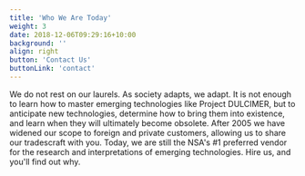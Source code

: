 ```yaml
---
title: 'Who We Are Today'
weight: 3
date: 2018-12-06T09:29:16+10:00
background: ''
align: right
button: 'Contact Us'
buttonLink: 'contact'
---
```


We do not rest on our laurels. As society adapts, we adapt. It is not enough to learn how to master emerging technologies like Project DULCIMER, but to anticipate new technologies, determine how to bring them into existence, and learn when they will ultimately become obsolete. After 2005 we have widened our scope to foreign and private customers, allowing us to share our tradescraft with you. Today, we are still the NSA's #1 preferred vendor for the research and interpretations of emerging technologies. Hire us, and you'll find out why.